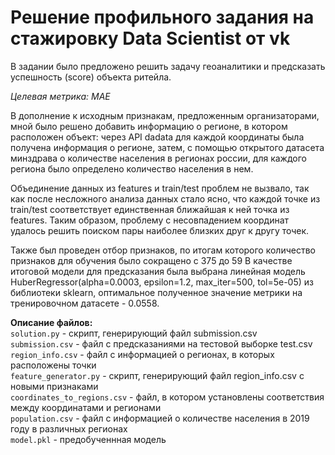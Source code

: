 # **Решение профильного задания на стажировку Data Scientist от vk**

В задании было предложено решить задачу геоаналитики и предсказать успешность (score) объекта ритейла. 

*Целевая метрика: MAE*

В дополнение к исходным признакам, предложенным организаторами, мной было решено добавить информацию о регионе, в котором расположен объект: через API dadata для каждой координаты была получена информация о регионе, затем, с помощью открытого датасета минздрава о количестве населения в регионах россии, для каждого региона было определено количество населения в нем. 

Объединение данных из features и train/test проблем не вызвало, так как после несложного анализа данных стало ясно, что каждой точке из train/test соответствует единственная ближайшая к ней точка из features. Таким образом, проблему с несовпадением координат удалось решить поиском пары наиболее близких друг к другу точек.

Также был проведен отбор признаков, по итогам которого количество признаков для обучения было сокращено с 375 до 59
В качестве итоговой модели для предсказания была выбрана линейная модель HuberRegressor(alpha=0.0003, epsilon=1.2, max_iter=500, tol=5e-05) из библиотеки sklearn, оптимальное полученное значение метрики на тренировочном датасете - 0.0558.

**Описание файлов:**  
```solution.py``` - скрипт, генерирующий файл submission.csv  
```submission.csv``` - файл с предсказаниями на тестовой выборке test.csv  
```region_info.csv``` - файл с информацией о регионах, в которых расположены точки  
```feature_generator.py``` - скрипт, генерирующий файл region_info.csv с новыми признаками  
```coordinates_to_regions.csv``` - файл, в котором установлены соответствия между координатами и регионами  
```population.csv``` - файл с информацией о количестве населения в 2019 году в различных регионах  
```model.pkl``` - предобученнная модель
